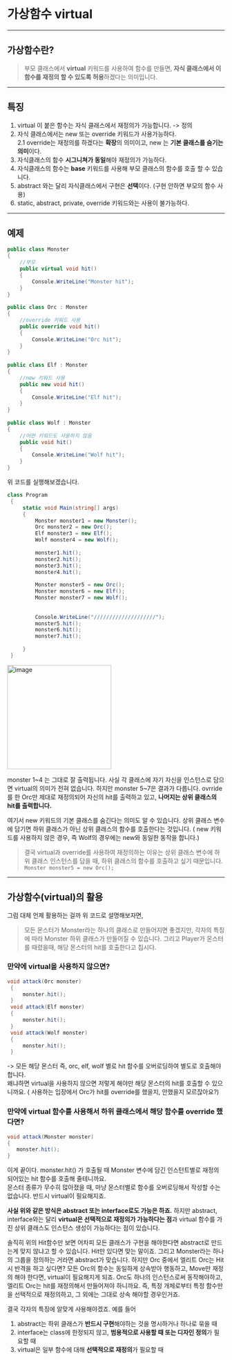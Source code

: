 # 가상함수 virtual
-----------
## 가상함수란?
> 부모 클래스에서 **virtual** 키워드를 사용하여 함수를 만들면, **자식 클래스에서 이 함수를 재정의 할 수 있도록 허용**하겠다는 의미입니다.
-----------
## 특징
1. virtual 이 붙은 함수는 자식 클래스에서 재정의가 가능합니다. -> 정의
2. 자식 클래스에서는 new 또는 override 키워드가 사용가능하다.  
2.1 override는 재정의를 하겠다는 **확장**의 의미이고, new 는 **기본 클래스를 숨기는 의미**이다. 
4. 자식클래스의 함수 **시그니쳐가 동일**해야 재정의가 가능하다.
5. 자식클래스의 함수는 **base** 키워드를 사용해 부모 클래스의 함수를 호출 할 수 있습니다.
6. abstract 와는 달리 자식클래스에서 구현은 **선택**이다. (구현 안하면 부모의 함수 사용)
7. static, abstract, private, override 키워드와는 사용이 불가능하다.

------------
## 예제
``` C#
public class Monster
{
    //부모 
    public virtual void hit()
    {
        Console.WriteLine("Monster hit");
    }
}
 
public class Orc : Monster
{
    //override 키워드 사용
    public override void hit()
    {
        Console.WriteLine("Orc hit");
    }
}
 
public class Elf : Monster
{
    //new 키워드 사용
    public new void hit()
    {
        Console.WriteLine("Elf hit");
    }
}
 
public class Wolf : Monster
{
    //어떤 키워드도 사용하지 않음
    public void hit()
    {
        Console.WriteLine("Wolf hit");
    }
}
```

위 코드를 실행해보겠습니다.

``` C#
class Program
 {
     static void Main(string[] args)
     {
         Monster monster1 = new Monster();
         Orc monster2 = new Orc();
         Elf monster3 = new Elf();
         Wolf monster4 = new Wolf();
 
         monster1.hit();
         monster2.hit();
         monster3.hit();
         monster4.hit();
 
         Monster monster5 = new Orc();
         Monster monster6 = new Elf();
         Monster monster7 = new Wolf();
 
 
         Console.WriteLine("////////////////////");
         monster5.hit();
         monster6.hit();
         monster7.hit();
 
     }
 }
 ```
 
 <img width="241" alt="image" src="https://user-images.githubusercontent.com/43405887/171586893-fd9071c1-837e-4c7d-b1f2-c5e04902768f.png">

monster 1&#126;4 는 그대로 잘 출력됩니다. 사실 각 클래스에 자기 자신을 인스턴스로 담으면 virtual의 의미가 전혀 없습니다.
하지만 monster 5&#126;7은 결과가 다릅니다.
ovrride를 한 Orc만 제대로 재정의되어 자신의 hit를 출력하고 있고, **나머지는 상위 클래스의 hit를 출력합니다.**

여기서 new 키워드의 기본 클래스를 숨긴다는 의미도 알 수 있습니다. 상위 클래스 변수에 담기면 하위 클래스가 아닌 상위 클래스의 함수를 호출한다는 것입니다. ( new 키워드를 사용하지 않은 경우, 즉 Wolf의 경우에는 new와 동일한 동작을 합니다.)

> 결국 virtual과 override를 사용하여 재정의하는 이유는 상위 클래스 변수에 하위 클래스 인스턴스를 담을 때, 하위 클래스의 함수를 호출하고 싶기 때문입니다.  
> ```Monster monster5 = new Orc(); ```

----------
## 가상함수(virtual)의 활용
그럼 대체 언제 활용하는 걸까
위 코드로 설명해보자면,
>모든 몬스터가 Monster라는 하나의 클래스로 만들어지면 좋겠지만, 각자의 특징에 따라 Monster 하위 클래스가 만들어질 수 있습니다. 
>그리고 Player가 몬스터를 때렸을때, 해당 몬스터의 hit를 호출한다고 칩시다.

### 만약에 virtual을 사용하지 않으면?
``` C#
void attack(Orc monster)
 {
     monster.hit();
 }
 void attack(Elf monster)
 {
     monster.hit();
 }
 void attack(Wolf monster)
 {
     monster.hit();
 }
 ```
 ->  모든 해당 몬스터 즉, orc, elf, wolf 별로 hit 함수를 오버로딩하여 별도로 호출해야 합니다.  
 왜냐하면 virtual을 사용하지 않으면 저렇게 해야만 해당 몬스터의 hit를 호출할 수 있으니까요. ( 사용하는 입장에서 Orc가 hit를 override를 했을지, 안했을지 모르잖아요?)
 
 ### 만약에 virtual 함수를 사용해서 하위 클래스에서 해당 함수를 override 했다면?
 ``` C#
 void attack(Monster monster)
{
    monster.hit();
}
```
이게 끝이다.
monster.hit() 가 호출될 때 Monster 변수에 담긴 인스턴트별로 재정의 되어있는 hit 함수를 호출해 줄테니까요.  
몬스터 종류가 무수히 많아졌을 때, 마냥 몬스터별로 함수를 오버로딩해서 작성할 수는 없습니다. 반드시 virtual이 필요해지죠.



**사실 위와 같은 방식은 abstract 또는 interface로도 가능은 하죠.**
하지만 abstract, interface와는 달리 **virtual은 선택적으로 재정의가 가능하다는 점**과 virtual 함수를 가진 상위 클래스도 인스턴스 생성이 가능하다는 점이 있습니다.

 솔직히 위의 Hit함수만 보면 어차피 모든 클래스가 구현을 해야한다면 abstract로 만드는게 맞지 않냐고 할 수 있습니다. Hit만 있다면 맞는 말이죠. 그리고 Monster라는 하나의 그룹을 정의하는 거라면 abstract가 맞습니다. 하지만 Orc 중에서 엘리트 Orc는 Hit시 반격을 하고 싶다면? 모든 Orc의 함수는 동일하게 상속받아 행동하고, Move만 재정의 해야 한다면, virtual이 필요해지게 되죠. Orc도 하나의 인스턴스로써 동작해야하고, 엘리트 Orc는 hit를 재정의해서 만들어져야 하니까요. 즉, 특정 개체로부터 특정 함수만을 선택적으로 재정의하고, 그 외에는 그대로 상속 해야할 경우인거죠.

 결국 각자의 특징에 알맞게 사용해야겠죠. 예를 들어
 1. abstract는 하위 클래스가 **반드시 구현**해야하는 것을 명시하거나 하나로 묶을 때
 2. interface는 class에 한정되지 않고, **범용적으로 사용할 때 또는 디자인 정의**가 필요할 때
 3. virtual은 일부 함수에 대해 **선택적으로 재정의**가 필요할 때
